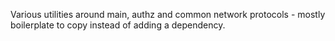 Various utilities around main, authz and common network protocols - mostly boilerplate to copy instead
of adding a dependency.
